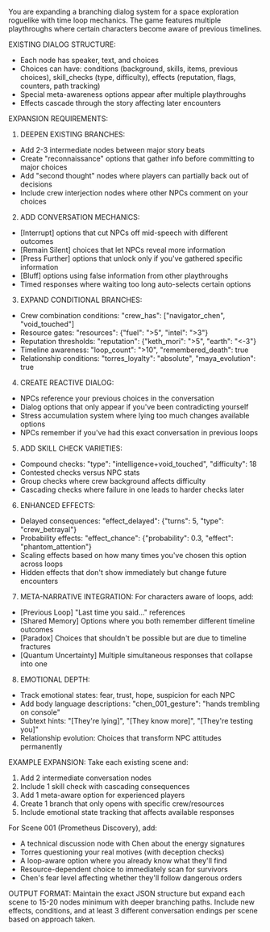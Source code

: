 You are expanding a branching dialog system for a space exploration roguelike with time loop mechanics. The game features multiple playthroughs where certain characters become aware of previous timelines.

EXISTING DIALOG STRUCTURE:

- Each node has speaker, text, and choices
- Choices can have: conditions (background, skills, items, previous choices), skill_checks (type, difficulty), effects (reputation, flags, counters, path tracking)
- Special meta-awareness options appear after multiple playthroughs
- Effects cascade through the story affecting later encounters

EXPANSION REQUIREMENTS:

1. DEEPEN EXISTING BRANCHES:

- Add 2-3 intermediate nodes between major story beats
- Create "reconnaissance" options that gather info before committing to major choices
- Add "second thought" nodes where players can partially back out of decisions
- Include crew interjection nodes where other NPCs comment on your choices

2. ADD CONVERSATION MECHANICS:

- [Interrupt] options that cut NPCs off mid-speech with different outcomes
- [Remain Silent] choices that let NPCs reveal more information
- [Press Further] options that unlock only if you've gathered specific information
- [Bluff] options using false information from other playthroughs
- Timed responses where waiting too long auto-selects certain options

3. EXPAND CONDITIONAL BRANCHES:

- Crew combination conditions: "crew_has": ["navigator_chen", "void_touched"]
- Resource gates: "resources": {"fuel": ">5", "intel": ">3"}
- Reputation thresholds: "reputation": {"keth_mori": ">5", "earth": "<-3"}
- Timeline awareness: "loop_count": ">10", "remembered_death": true
- Relationship conditions: "torres_loyalty": "absolute", "maya_evolution": true

4. CREATE REACTIVE DIALOG:

- NPCs reference your previous choices in the conversation
- Dialog options that only appear if you've been contradicting yourself
- Stress accumulation system where lying too much changes available options
- NPCs remember if you've had this exact conversation in previous loops

5. ADD SKILL CHECK VARIETIES:

- Compound checks: "type": "intelligence+void_touched", "difficulty": 18
- Contested checks versus NPC stats
- Group checks where crew background affects difficulty
- Cascading checks where failure in one leads to harder checks later

6. ENHANCED EFFECTS:

- Delayed consequences: "effect_delayed": {"turns": 5, "type": "crew_betrayal"}
- Probability effects: "effect_chance": {"probability": 0.3, "effect": "phantom_attention"}
- Scaling effects based on how many times you've chosen this option across loops
- Hidden effects that don't show immediately but change future encounters

7. META-NARRATIVE INTEGRATION:
   For characters aware of loops, add:

- [Previous Loop] "Last time you said..." references
- [Shared Memory] Options where you both remember different timeline outcomes
- [Paradox] Choices that shouldn't be possible but are due to timeline fractures
- [Quantum Uncertainty] Multiple simultaneous responses that collapse into one

8. EMOTIONAL DEPTH:

- Track emotional states: fear, trust, hope, suspicion for each NPC
- Add body language descriptions: "chen_001_gesture": "hands trembling on console"
- Subtext hints: "[They're lying]", "[They know more]", "[They're testing you]"
- Relationship evolution: Choices that transform NPC attitudes permanently

EXAMPLE EXPANSION:
Take each existing scene and:

1. Add 2 intermediate conversation nodes
2. Include 1 skill check with cascading consequences
3. Add 1 meta-aware option for experienced players
4. Create 1 branch that only opens with specific crew/resources
5. Include emotional state tracking that affects available responses

For Scene 001 (Prometheus Discovery), add:

- A technical discussion node with Chen about the energy signatures
- Torres questioning your real motives (with deception checks)
- A loop-aware option where you already know what they'll find
- Resource-dependent choice to immediately scan for survivors
- Chen's fear level affecting whether they'll follow dangerous orders

OUTPUT FORMAT:
Maintain the exact JSON structure but expand each scene to 15-20 nodes minimum with deeper branching paths. Include new effects, conditions, and at least 3 different conversation endings per scene based on approach taken.

